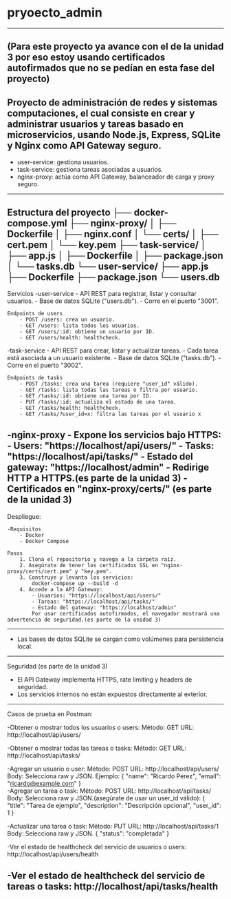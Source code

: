 # pryoecto_admin
--------------------------------------------------------------------------
(Para este proyecto ya avance con el de la unidad 3 por eso estoy usando certificados autofirmados que no se pedían en esta fase del proyecto)
--------------------------------------------------------------------------
Proyecto de administración de redes y sistemas computaciones, el cual consiste en crear y administrar usuarios y tareas basado en microservicios, usando Node.js, Express, SQLite y Nginx como API Gateway seguro. 
--------------------------------------------------------------------------
- user-service: gestiona usuarios.
- task-service: gestiona tareas asociadas a usuarios.
- nginx-proxy: actúa como API Gateway, balanceador de carga y proxy seguro.
--------------------------------------------------------------------------
Estructura del proyecto
├── docker-compose.yml
├── nginx-proxy/
│   ├── Dockerfile
│   ├── nginx.conf
│   └── certs/
│       ├── cert.pem
│       └── key.pem
├── task-service/
│   ├── app.js
│   ├── Dockerfile
│   ├── package.json
│   └── tasks.db
└── user-service/
    ├── app.js
    ├── Dockerfile
    ├── package.json
    └── users.db
--------------------------------------------------------------------------
Servicios
-user-service
    - API REST para registrar, listar y consultar usuarios.
    - Base de datos SQLite ("users.db").
    - Corre en el puerto "3001".

    Endpoints de users
        - POST /users: crea un usuario.
        - GET /users: lista todos los usuarios.
        - GET /users/:id: obtiene un usuario por ID.
        - GET /users/health: healthcheck.

-task-service
    - API REST para crear, listar y actualizar tareas.
    - Cada tarea está asociada a un usuario existente.
    - Base de datos SQLite ("tasks.db").
    - Corre en el puerto "3002".

    Endpoints de tasks
        - POST /tasks: crea una tarea (requiere "user_id" válido).
        - GET /tasks: lista todas las tareas o filtra por usuario.
        - GET /tasks/:id: obtiene una tarea por ID.
        - PUT /tasks/:id: actualiza el estado de una tarea.
        - GET /tasks/health: healthcheck.
        - GET /tasks/?user_id=x: filtra las tareas por el usuario x 

-nginx-proxy
    - Expone los servicios bajo HTTPS:
        - Users: "https://localhost/api/users/"
        - Tasks: "https://localhost/api/tasks/"
        - Estado del gateway: "https://localhost/admin"
    - Redirige HTTP a HTTPS.(es parte de la unidad 3)
    - Certificados en "nginx-proxy/certs/" (es parte de la unidad 3)
--------------------------------------------------------------------------
Despliegue:

    -Requisitos
        - Docker
        - Docker Compose

    Pasos
        1. Clona el repositorio y navega a la carpeta raíz.
        2. Asegúrate de tener los certificados SSL en "nginx-proxy/certs/cert.pem" y "key.pem".
        3. Construye y levanta los servicios:
            docker-compose up --build -d
        4. Accede a la API Gateway:
            - Usuarios: "https://localhost/api/users/"
            - Tareas: "https://localhost/api/tasks/"
            - Estado del gateway: "https://localhost/admin"
            Por usar certificados autofirmados, el navegador mostrará una advertencia de seguridad.(es parte de la unidad 3)
--------------------------------------------------------------------------
- Las bases de datos SQLite se cargan como volúmenes para persistencia local.
--------------------------------------------------------------------------
Seguridad (es parte de la unidad 3)
- El API Gateway implementa HTTPS, rate limiting y headers de seguridad.
- Los servicios internos no están expuestos directamente al exterior.
--------------------------------------------------------------------------
Casos de prueba en Postman:

-Obtener o mostrar todos los usuarios o users:
    Método: GET
    URL: http://localhost/api/users/

-Obtener o mostrar todas las tareas o tasks:
    Método: GET
    URL: http://localhost/api/tasks/

-Agregar un usuario o user:
    Método: POST
    URL: http://localhost/api/users/
    Body:
    Selecciona raw y JSON.
    Ejemplo:
    {
      "name": "Ricardo Perez",
      "email": "ricardo@example.com"
    }   
-Agregar un tarea o task:
    Método: POST
    URL: http://localhost/api/tasks/
    Body:
    Selecciona raw y JSON.(asegúrate de usar un user_id válido):
    {
      "title": "Tarea de ejemplo",
      "description": "Descripción opcional",
      "user_id": 1
    }

-Actualizar una tarea o task:
    Método: PUT
    URL: http://localhost/api/tasks/1
    Body:
    Selecciona raw y JSON.
    {
      "status": "completada"
    }

-Ver el estado de healthcheck del servicio de usuarios o users:
    http://localhost/api/users/health

-Ver el estado de healthcheck del servicio de tareas o tasks:
    http://localhost/api/tasks/health
--------------------------------------------------------------------------